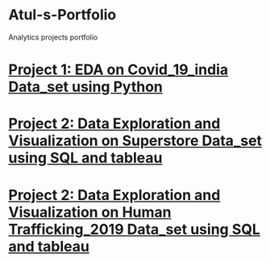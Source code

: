 # Atul-s-Portfolio
Analytics projects portfolio
# [Project 1: EDA on Covid_19_india  Data_set using Python](https://drive.google.com/file/d/1R2ZCa-r6yFjz_7FHKHboE7nXyiZzmeVp/view?usp=sharing)
# [Project 2: Data Exploration and Visualization  on Superstore Data_set using SQL and tableau](https://drive.google.com/file/d/1sj3bhL7KlI0t00Mln872GTFdDGUTJepY/view?usp=sharing)
# [Project 2: Data Exploration and Visualization  on Human Trafficking_2019  Data_set using SQL and tableau](https://drive.google.com/file/d/1Ln6RzYv6oY0mrl1QU6qA2KyzqP0qjl3O/view?usp=sharing)
